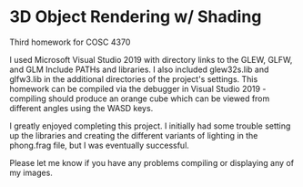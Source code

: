 # 3D Object Rendering w/ Shading
Third homework for COSC 4370

I used Microsoft Visual Studio 2019 with directory links to the GLEW, GLFW, and GLM Include PATHs and libraries. I also included glew32s.lib and glfw3.lib in the additional directories of the project's settings. This homework can be compiled via the debugger in Visual Studio 2019 - compiling should produce an orange cube which can be viewed from different angles using the WASD keys.

I greatly enjoyed completing this project. I initially had some trouble setting up the libraries and creating the different variants of lighting in the phong.frag file, but I was eventually successful.

Please let me know if you have any problems compiling or displaying any of my images.
